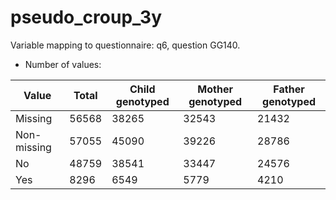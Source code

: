 # pseudo_croup_3y
Variable mapping to questionnaire: q6, question GG140.
- Number of values:

| Value | Total | Child genotyped | Mother genotyped | Father genotyped |
| ----- | ----- | --------------- | ---------------- | ---------------- |
| Missing | 56568 | 38265 | 32543 | 21432 |
| Non-missing | 57055 | 45090 | 39226 | 28786 |
| No | 48759 | 38541 | 33447 |24576 |
| Yes | 8296 | 6549 | 5779 |4210 |



